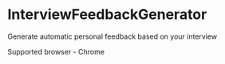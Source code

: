 # InterviewFeedbackGenerator

Generate automatic personal feedback based on your interview

Supported browser - Chrome
